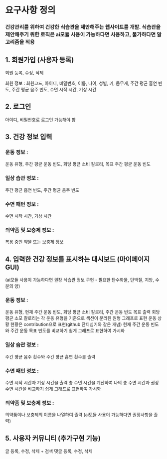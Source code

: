 # 요구사항 정의


### 건강관리를 위하여 건강한 식습관을 제안해주는 웹사이트를 개발. 식습관을 제안해주기 위한 로직은 ai모듈 사용이 가능하다면 사용하고, 불가하다면 알고리즘을 적용


## 1. 회원가입 (사용자 등록) 
회원 등록, 수정, 삭제

회원 정보 : 회원코드, 아이디, 비밀번호, 이름, 나이, 성별, 키, 몸무게, 주간 평균 흡연 빈도, 주간 평균 음주 빈도, 수면 시작 시간, 기상 시간

## 2. 로그인
아이디, 비밀번호로 로그인 가능해야 함

## 3. 건강 정보 입력

### 운동 정보 :
운동 유형, 주간 평균 운동 빈도, 회당 평균 소비 칼로리, 목표 주간 평균 운동 빈도

### 일상 습관 정보 :
주간 평균 흡연 빈도, 주간 평균 음주 빈도

### 수면 패턴 정보 :
수면 시작 시간, 기상 시간

### 의약품 및 보충제 정보 :
복용 중인 약물 또는 보충제 정보


## 4. 입력한 건강 정보를 표시하는 대시보드 (마이페이지 GUI)

(ai모듈 사용이 가능하다면 권장 식습관 정보 구현 - 필요한 탄수화물, 단백질, 지방, 수분의 양)

### 운동 정보 : 
운동 유형, 현재 주간 운동 빈도, 회당 평균 소비 칼로리, 주간 운동 빈도 목표 출력
회당 평균 소모 칼로리는 각 운동 유형을 기준으로 섹션이 분리된 원형 그래프로 표현
운동 상황 현황은 contribution으로 표현(github 잔디심기와 같은 개념)
현재 주간 운동 빈도와 주간 운동 목표 빈도를 비교하기 쉽게 그래프로 표현하여 가시화

### 일상 습관 정보 :
주간 평균 음주 횟수와 주간 평균 흡연 횟수를 출력

### 수면 패턴 정보 :
수면 시작 시간과 기상 시간을 출력
총 수면 시간을 계산하여 나의 총 수면 시간과 권장 수면 시간을 비교하기 쉽게 그래프로 표현하여 가시화

### 의약품 및 보충제 정보 :
의약품이나 보충제의 이름을 나열하여 출력
(ai모듈 사용이 가능하다면 권장사항을 출력)

## 5. 사용자 커뮤니티 (추가구현 기능)
글 등록, 수정, 삭제 + 검색
댓글 등록, 수정, 삭제

